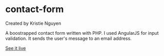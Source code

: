 # contact-form
Created by Kristie Nguyen

A boostrapped contact form written with PHP. I used AngularJS for input validation.
It sends the user's message to an email address.

[See it live](http://contactform.tamato.org/)
